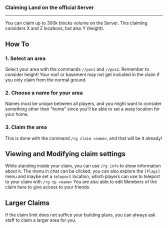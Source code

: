 ### Claiming Land on the official Server
---
You can claim up to 300k blocks volume on the Server.
This claiming considers X and Z locations, but also Y (height).

## How To
### 1. Select an area
Select your area with the commands `//pos1` and `//pos2`.
Remember to consider height! Your roof or basement may not get included in the claim if you only claim from the normal ground.
### 2. Choose a name for your area
Names must be unique between all players, and you might want to consider something other than "home" since you'll be able to set a warp location for your home.
### 3. Claim the area
This is done with the command `/rg claim <name>`, and that will be it already!

## Viewing and Modifying claim settings
While standing inside your claim, you can use `/rg info` to show information about it.
The menu in chat can be clicked, you can also explore the `[Flags]` menu and maybe set a `teleport` location, which players can use to teleport to your claim with `/rg tp <name>`
You are also able to edit Members of the claim here to give access to your friends.

## Larger Claims
If the claim limit does not suffice your building plans, you can always ask staff to claim a larger area for you.

